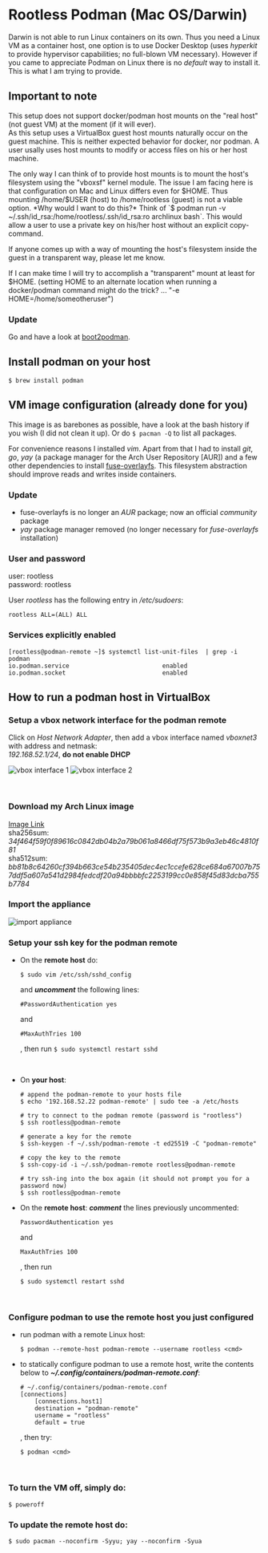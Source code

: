 # Rootless Podman (Mac OS/Darwin)
Darwin is not able to run Linux containers on its own.
Thus you need a Linux VM as a container host, one option is to use Docker Desktop (uses *hyperkit* to provide hypervisor capabilities; no full-blown VM necessary).
However if you came to appreciate Podman on Linux there is no *default* way to install it.
This is what I am trying to provide.

## Important to note
This setup does not support docker/podman host mounts on the "real host" (not guest VM) at the moment (if it will ever).  
As this setup uses a VirtualBox guest host mounts naturally occur on the guest machine. This is neither expected behavior for docker, nor podman. A user usally uses host mounts to modify or access files on his or her host machine.

The only way I can think of to provide host mounts is to mount the host's filesystem using the "vboxsf" kernel module.
The issue I am facing here is that configuration on Mac and Linux differs even for \$HOME.
Thus mounting /home/$USER (host) to /home/rootless (guest) is not a viable option.  
*Why would I want to do this?*  Think of `$ podman run -v ~/.ssh/id_rsa:/home/rootless/.ssh/id_rsa:ro archlinux bash`. This would allow a user to use a private key on his/her host without an explicit copy-command.

If anyone comes up with a way of mounting the host's filesystem inside the guest in a transparent way, please let me know.  

If I can make time I will try to accomplish a "transparent" mount at least for $HOME. (setting HOME to an alternate location when running a docker/podman command might do the trick? ... "-e HOME=/home/someotheruser")

### **Update**
Go and have a look at [boot2podman](https://github.com/boot2podman/machine).


## Install podman on your host
```
$ brew install podman
```

## VM image configuration (already done for you)

This image is as barebones as possible, have a look at the bash history if you wish (I did not clean it up).
Or do ```$ pacman -Q``` to list all packages.

For convenience reasons I installed *vim*.
Apart from that I had to install *git*, *go*, *yay* (a package manager for the Arch User Repository [AUR]) and a few other dependencies to install [fuse-overlayfs](https://aur.archlinux.org/packages/fuse-overlayfs/).
This filesystem abstraction should improve reads and writes inside containers.

### **Update**

* fuse-overlayfs is no longer an *AUR* package; now an official *community* package
* *yay* package manager removed (no longer necessary for *fuse-overlayfs* installation)


### User and password
user: rootless  
password: rootless

User *rootless* has the following entry in */etc/sudoers*:
```
rootless ALL=(ALL) ALL
```

### Services explicitly enabled
```
[rootless@podman-remote ~]$ systemctl list-unit-files  | grep -i podman
io.podman.service                          enabled
io.podman.socket                           enabled
```

## How to run a podman host in VirtualBox

### Setup a vbox network interface for the podman remote

Click on *Host Network Adapter*, then add a vbox interface named *vboxnet3* with address and netmask:  
*192.168.52.1/24*, **do not enable DHCP**

![vbox interface 1](vbox-interface1.png)
![vbox interface 2](vbox-interface2.png)

<br>

### Download my Arch Linux image

[Image Link](https://drive.google.com/open?id=16Zj_DJiaNGDjLulWqYRHqs6zhm_Cdze6)  
sha256sum: *34f464f59f0f89616c0842db04b2a79b061a8466df75f573b9a3eb46c4810f81*  
sha512sum: *bb81b8c64260cf394b663ce54b235405dec4ec1ccefe628ce684a67007b757ddf5a607a541d2984fedcdf20a94bbbbfc2253199cc0e858f45d83dcba755b7784*  

### Import the appliance
![import appliance](import-appliance.png)

### Setup your ssh key for the podman remote

* On the **remote host** do:
    ```
    $ sudo vim /etc/ssh/sshd_config
    ```
    and ***uncomment*** the following lines:
    ```
    #PasswordAuthentication yes
    ```
    and
    ```
    #MaxAuthTries 100
    ```
    , then run ```$ sudo systemctl restart sshd```

    <br>

* On **your host**:
    ```
    # append the podman-remote to your hosts file
    $ echo '192.168.52.22 podman-remote' | sudo tee -a /etc/hosts
    ```

    ```
    # try to connect to the podman remote (password is "rootless")
    $ ssh rootless@podman-remote
    ```

    ```
    # generate a key for the remote
    $ ssh-keygen -f ~/.ssh/podman-remote -t ed25519 -C "podman-remote"

    # copy the key to the remote
    $ ssh-copy-id -i ~/.ssh/podman-remote rootless@podman-remote

    # try ssh-ing into the box again (it should not prompt you for a password now)
    $ ssh rootless@podman-remote
    ```


* On the **remote host**:
    ***comment*** the lines previously uncommented:
    ```
    PasswordAuthentication yes
    ```
    and
    ```
    MaxAuthTries 100
    ```
    , then run
    ```
    $ sudo systemctl restart sshd
    ```


<br>

### Configure podman to use the remote host you just configured


* run podman with a remote Linux host:
    ```
    $ podman --remote-host podman-remote --username rootless <cmd>
    ```


* to statically configure podman to use a remote host, write the contents below to ***~/.config/containers/podman-remote.conf***:
    ```
    # ~/.config/containers/podman-remote.conf
    [connections]
        [connections.host1]
        destination = "podman-remote"
        username = "rootless"
        default = true
    ```
    , then try:
    ```
    $ podman <cmd>
    ```

<br>

### To turn the VM off, simply do:
```
$ poweroff
```

### To update the remote host do:
```
$ sudo pacman --noconfirm -Syyu; yay --noconfirm -Syua
```
